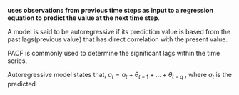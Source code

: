 **uses observations from previous time steps as input to a regression equation to predict the value at the next time step**.

A model is said to be autoregressive if its prediction value is based from the past lags(previous value) that has direct correlation with the present value.

PACF is commonly used to determine the significant lags within the time series.

Autoregressive model states that,
	$a_t = a_t + \theta_{t-1} + ... + \theta_{t-q}$ , where $a_t$ is the predicted 



